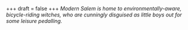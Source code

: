 
+++
draft = false
+++
_Modern Salem is home to environmentally-aware, bicycle-riding witches, who are cunningly disguised as little boys out for some leisure pedalling._

